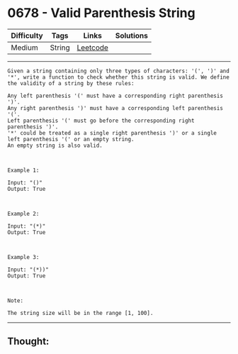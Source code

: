 # 0678 - Valid Parenthesis String

Difficulty  | Tags | Links | Solutions
----------- | ---- | ----- | -----
Medium | String | [Leetcode](https://leetcode.com/problems/valid-parenthesis-string/description/) |


-----------

```
Given a string containing only three types of characters: '(', ')' and '*', write a function to check whether this string is valid. We define the validity of a string by these rules:

Any left parenthesis '(' must have a corresponding right parenthesis ')'.
Any right parenthesis ')' must have a corresponding left parenthesis '('.
Left parenthesis '(' must go before the corresponding right parenthesis ')'.
'*' could be treated as a single right parenthesis ')' or a single left parenthesis '(' or an empty string.
An empty string is also valid.



Example 1:

Input: "()"
Output: True



Example 2:

Input: "(*)"
Output: True



Example 3:

Input: "(*))"
Output: True



Note:

The string size will be in the range [1, 100].
```

-----------

## Thought:
